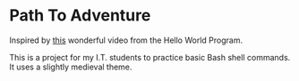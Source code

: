 # Path To Adventure
Inspired by [this](https://www.youtube.com/watch?v=9fLVU4N7sSM) wonderful video from the Hello World Program. 

This is a project for my I.T. students to practice basic Bash shell commands. It uses a slightly medieval theme. 
